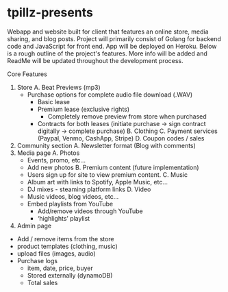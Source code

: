 # tpillz-presents
Webapp and website built for client that features an online store, media sharing, and blog posts. Project will primarily consist of Golang for backend code and JavaScript for front end. App will be deployed on Heroku. Below is a rough outline of the project's features. More info will be added and ReadMe will be updated throughout the development process. 

Core Features
1. Store
  A. Beat Previews (mp3)
    - Purchase options for complete audio file download (.WAV)
      - Basic lease
      - Premium lease (exclusive rights)
        - Completely remove preview from store when purchased
      - Contracts for both leases (initiate purchase -> sign contract digitally -> complete purchase)
  B. Clothing
  C. Payment services (Paypal, Venmo, CashApp, Stripe)
  D. Coupon codes / sales 
2. Community section
  A. Newsletter format (Blog with comments)
3. Media page
  A. Photos
    - Events, promo, etc…
    - Add new photos
  B. Premium content (future implementation)
    - Users sign up for site to view premium content.
  C. Music
    - Album art with links to Spotify, Apple Music, etc…
    - DJ mixes - steaming platform links
  D. Video 
    - Music videos, blog videos, etc…
    - Embed playlists from YouTube
      - Add/remove videos through YouTube
      - ‘highlights’ playlist
  4. Admin page
  - Add / remove items from the store
  - product templates (clothing, music)
  - upload files (images, audio)
  - Purchase logs 
    - item, date, price, buyer
    - Stored externally (dynamoDB)
    - Total sales
